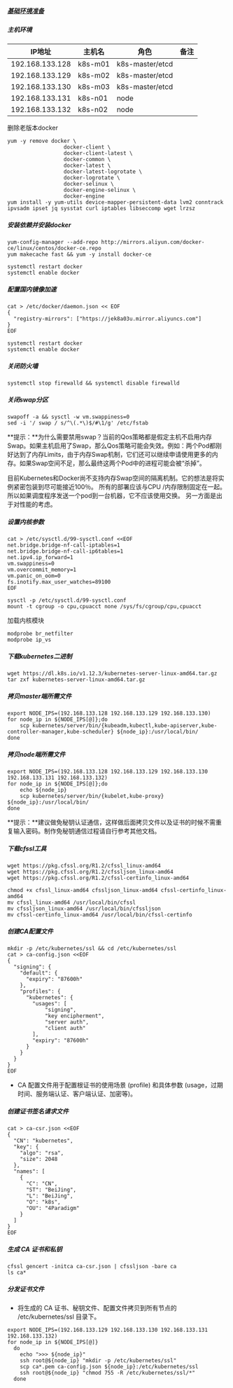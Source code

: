 <!-- toc -->
##### <u>基础环境准备</u>

##### 主机环境

| IP地址          | 主机名  | 角色            | 备注 |
| --------------- | ------- | --------------- | ---- |
| 192.168.133.128 | k8s-m01 | k8s-master/etcd |      |
| 192.168.133.129 | k8s-m02 | k8s-master/etcd |      |
| 192.168.133.130 | k8s-m03 | k8s-master/etcd |      |
| 192.168.133.131 | k8s-n01 | node            |      |
| 192.168.133.132 | k8s-n02 | node            |      |

删除老版本docker

```shell
yum -y remove docker \
                  docker-client \
                  docker-client-latest \
                  docker-common \
                  docker-latest \
                  docker-latest-logrotate \
                  docker-logrotate \
                  docker-selinux \
                  docker-engine-selinux \
                  docker-engine
yum install -y yum-utils device-mapper-persistent-data lvm2 conntrack ipvsadm ipset jq sysstat curl iptables libseccomp wget lrzsz
```
##### 安装依赖并安装docker

```
yum-config-manager --add-repo http://mirrors.aliyun.com/docker-ce/linux/centos/docker-ce.repo
yum makecache fast && yum -y install docker-ce

systemctl restart docker
systemctl enable docker
```
##### 配置国内镜像加速

```
cat > /etc/docker/daemon.json << EOF
{
  "registry-mirrors": ["https://jek8a03u.mirror.aliyuncs.com"]
}
EOF

systemctl restart docker
systemctl enable docker
```
##### 关闭防火墙
```
systemctl stop firewalld && systemctl disable firewalld
```
##### 关闭swap分区
```
swapoff -a && sysctl -w vm.swappiness=0
sed -i '/ swap / s/^\(.*\)$/#\1/g' /etc/fstab
```
**提示：**为什么需要禁用swap？当前的Qos策略都是假定主机不启用内存Swap。如果主机启用了Swap，那么Qos策略可能会失效。例如：两个Pod都刚好达到了内存Limits，由于内存Swap机制，它们还可以继续申请使用更多的内存。如果Swap空间不足，那么最终这两个Pod中的进程可能会被“杀掉”。

目前Kubernetes和Docker尚不支持内存Swap空间的隔离机制。它的想法是将实例紧密包装到尽可能接近100％。 所有的部署应该与CPU /内存限制固定在一起。 所以如果调度程序发送一个pod到一台机器，它不应该使用交换。 另一方面是出于对性能的考虑。

##### 设置内核参数

```
cat > /etc/sysctl.d/99-sysctl.conf <<EOF
net.bridge.bridge-nf-call-iptables=1
net.bridge.bridge-nf-call-ip6tables=1
net.ipv4.ip_forward=1
vm.swappiness=0
vm.overcommit_memory=1
vm.panic_on_oom=0
fs.inotify.max_user_watches=89100
EOF

sysctl -p /etc/sysctl.d/99-sysctl.conf
mount -t cgroup -o cpu,cpuacct none /sys/fs/cgroup/cpu,cpuacct
```
加载内核模块

```
modprobe br_netfilter
modprobe ip_vs
```
##### 下载kubernetes二进制

```
wget https://dl.k8s.io/v1.12.3/kubernetes-server-linux-amd64.tar.gz
tar zxf kubernetes-server-linux-amd64.tar.gz
```
##### 拷贝master端所需文件
```shell
export NODE_IPS=(192.168.133.128 192.168.133.129 192.168.133.130)
for node_ip in ${NODE_IPS[@]};do
    scp kubernetes/server/bin/{kubeadm,kubectl,kube-apiserver,kube-controller-manager,kube-scheduler} ${node_ip}:/usr/local/bin/
done
```

##### 拷贝node端所需文件

```
export NODE_IPS=(192.168.133.128 192.168.133.129 192.168.133.130 192.168.133.131 192.168.133.132)
for node_ip in ${NODE_IPS[@]};do
	echo ${node_ip}
    scp kubernetes/server/bin/{kubelet,kube-proxy} ${node_ip}:/usr/local/bin/
done
```
**提示：**建议做免秘钥认证通信，这样做后面拷贝文件以及证书的时候不需重复输入密码。制作免秘钥通信过程请自行参考其他文档。

##### 下载cfssl工具

```
wget https://pkg.cfssl.org/R1.2/cfssl_linux-amd64
wget https://pkg.cfssl.org/R1.2/cfssljson_linux-amd64
wget https://pkg.cfssl.org/R1.2/cfssl-certinfo_linux-amd64

chmod +x cfssl_linux-amd64 cfssljson_linux-amd64 cfssl-certinfo_linux-amd64
mv cfssl_linux-amd64 /usr/local/bin/cfssl
mv cfssljson_linux-amd64 /usr/local/bin/cfssljson
mv cfssl-certinfo_linux-amd64 /usr/local/bin/cfssl-certinfo
```
##### 创建CA配置文件
```
mkdir -p /etc/kubernetes/ssl && cd /etc/kubernetes/ssl
cat > ca-config.json <<EOF
{
  "signing": {
    "default": {
      "expiry": "87600h"
    },
    "profiles": {
      "kubernetes": {
        "usages": [
            "signing",
            "key encipherment",
            "server auth",
            "client auth"
        ],
        "expiry": "87600h"
      }
    }
  }
}
EOF
```
+ CA 配置文件用于配置根证书的使用场景 (profile) 和具体参数 (usage，过期时间、服务端认证、客户端认证、加密等)。
##### 创建证书签名请求文件
```
cat > ca-csr.json <<EOF
{
  "CN": "kubernetes",
  "key": {
    "algo": "rsa",
    "size": 2048
  },
  "names": [
    {
      "C": "CN",
      "ST": "BeiJing",
      "L": "BeiJing",
      "O": "k8s",
      "OU": "4Paradigm"
    }
  ]
}
EOF
```
##### 生成 CA 证书和私钥

```
cfssl gencert -initca ca-csr.json | cfssljson -bare ca
ls ca*
```

##### 分发证书文件
+ 将生成的 CA 证书、秘钥文件、配置文件拷贝到所有节点的 /etc/kubernetes/ssl 目录下。
```
export NODE_IPS=(192.168.133.129 192.168.133.130 192.168.133.131 192.168.133.132)
for node_ip in ${NODE_IPS[@]}
  do
    echo ">>> ${node_ip}"
    ssh root@${node_ip} "mkdir -p /etc/kubernetes/ssl"
    scp ca*.pem ca-config.json ${node_ip}:/etc/kubernetes/ssl
    ssh root@${node_ip} "chmod 755 -R /etc/kubernetes/ssl/*"
  done
```
